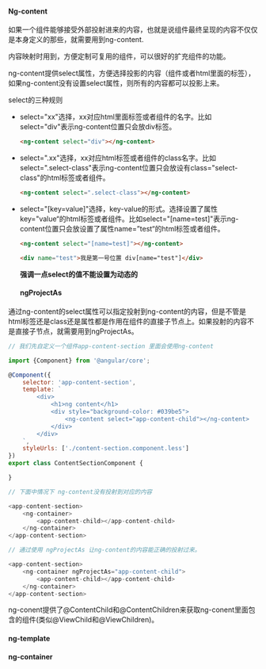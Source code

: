 #### Ng-content

如果一个组件能够接受外部投射进来的内容，也就是说组件最终呈现的内容不仅仅是本身定义的那些，就需要用到ng-content. 

内容映射时用到，方便定制可复用的组件，可以很好的扩充组件的功能。

ng-content提供select属性，方便选择投影的内容（组件或者html里面的标签），如果ng-content没有设置select属性，则所有的内容都可以投影上来。

select的三种规则

 - select="xx"选择，xx对应html里面标签或者组件的名字。比如select="div"表示ng-content位置只会放div标签。

   ```html
   <ng-content select="div"></ng-content>
   ```

   

 - select=".xx"选择，xx对应html标签或者组件的class名字。比如select=".select-class"表示ng-content位置只会放设有class="select-class"的html标签或者组件。

   

   ```html
   <ng-content select=".select-class"></ng-content>
   ```

   

- select="[key=value]"选择，key-value的形式。选择设置了属性key="value“的html标签或者组件。比如select="[name=test]"表示ng-content位置只会放设置了属性name=”test“的html标签或者组件。

  

  ```html
  <ng-content select="[name=test]"></ng-content>
  
  <div name="test">我是第一号位置 div[name="test"]</div>
  ```

  **强调一点select的值不能设置为动态的**

	####      ngProjectAs

​		通过ng-content的select属性可以指定投射到ng-content的内容，但是不管是html标签还是class还是属性都是作用在组件的直接子节点上。如果投射的内容不是直接子节点，就需要用到ngProjectAs。

```js
// 我们先自定义一个组件app-content-section 里面会使用ng-content

import {Component} from '@angular/core';

@Component({
    selector: 'app-content-section',
    template: `
        <div>
            <h1>ng content</h1>
            <div style="background-color: #039be5">
                <ng-content select="app-content-child"></ng-content>
            </div>
        </div>
    `,
    styleUrls: ['./content-section.component.less']
})
export class ContentSectionComponent {

}

// 下面中情况下 ng-content没有投射到对应的内容

<app-content-section>
    <ng-container>
        <app-content-child></app-content-child>
    </ng-container>
</app-content-section>

// 通过使用 ngProjectAs 让ng-content的内容能正确的投射过来。

<app-content-section>
    <ng-container ngProjectAs="app-content-child">
        <app-content-child></app-content-child>
    </ng-container>
</app-content-section>
```



 ng-conent提供了@ContentChild和@ContentChildren来获取ng-conent里面包含的组件(类似@ViewChild和@ViewChildren)。



#### ng-template



#### ng-container

